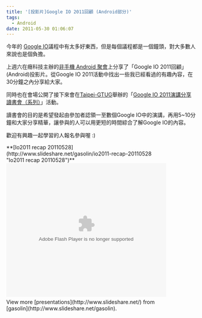```yaml
---
title: '[投影片]Google IO 2011回顧 (Android部分)'
tags:
  - Android
date: 2011-05-30 01:06:07
---
```


今年的 [Google IO](http://www.google.com/events/io/2011/sessions.html)議程中有太多好東西，但是每個議程都是一個鐘頭，對大多數人來說也是個負擔。

上週六在癮科技主辦的[非手機 Android 聚會](http://chinese.engadget.com/2011/05/28/x-android-android/)上分享了「Google IO 2011回顧」(Android)投影片。從Google IO 2011活動中找出一些我已經看過的有趣內容，在30分鐘之內分享給大家。

同時也在會場公開了接下來會在[Taipei-GTUG](http://www.taipei-gtug.org/)舉辦的「[Google IO 2011演講分享讀書會（系列）](http://www.google.com/moderator/?hl=zh-TW#16/e=8d4fd)」活動。

讀書會的目的是希望發起由參加者認領一至數個Google IO中的演講，再用5~1­0分鐘和大家分享精華，讓參與的人可以用更短的時間綜合了解Goo­gle IO的內容。

歡迎有興趣一起學習的人報名參與喔 :)

<div style="width:425px" id="__ss_8145303">**[Io2011 recap 20110528](http://www.slideshare.net/gasolin/io2011-recap-20110528 "Io2011 recap 20110528")**<object id="__sse8145303" width="425" height="355"><param name="movie" value="http://static.slidesharecdn.com/swf/ssplayer2.swf?doc=io2011recap20110528-110529194942-phpapp01&stripped_title=io2011-recap-20110528&userName=gasolin" /><param name="allowFullScreen" value="true"/><param name="allowScriptAccess" value="always"/><embed name="__sse8145303" src="http://static.slidesharecdn.com/swf/ssplayer2.swf?doc=io2011recap20110528-110529194942-phpapp01&stripped_title=io2011-recap-20110528&userName=gasolin" type="application/x-shockwave-flash" allowscriptaccess="always" allowfullscreen="true" width="425" height="355"></embed></object><div style="padding:5px 0 12px">View more [presentations](http://www.slideshare.net/) from [gasolin](http://www.slideshare.net/gasolin).</div></div>